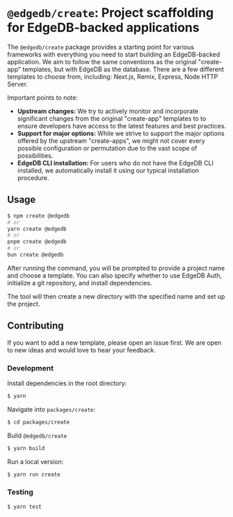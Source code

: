 # `@edgedb/create`: Project scaffolding for EdgeDB-backed applications

The `@edgedb/create` package provides a starting point for various frameworks with everything you need to start building an EdgeDB-backed application. We aim to follow the same conventions as the original "create-app" templates, but with EdgeDB as the database. There are a few different templates to choose from, including: Next.js, Remix, Express, Node HTTP Server.

Important points to note:

- **Upstream changes:** We try to actively monitor and incorporate significant changes from the original "create-app" templates to to ensure developers have access to the latest features and best practices.
- **Support for major options:** While we strive to support the major options offered by the upstream "create-apps", we might not cover every possible configuration or permutation due to the vast scope of possibilities.
- **EdgeDB CLI installation:** For users who do not have the EdgeDB CLI installed, we automatically install it using our typical installation procedure.

## Usage

```bash
$ npm create @edgedb
# or
yarn create @edgedb
# or
pnpm create @edgedb
# or
bun create @edgedb
```

After running the command, you will be prompted to provide a project name and choose a template. You can also specify whether to use EdgeDB Auth, initialize a git repository, and install dependencies.

The tool will then create a new directory with the specified name and set up the project.

## Contributing

If you want to add a new template, please open an issue first. We are open to new ideas and would love to hear your feedback.

### Development

Install dependencies in the root directory:

```bash
$ yarn
```

Navigate into `packages/create`:

```bash
$ cd packages/create
```

Build `@edgedb/create`

```bash
$ yarn build
```

Run a local version:

```bash
$ yarn run create
```

### Testing

```bash
$ yarn test
```

